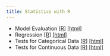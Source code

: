 ```yaml
---
title: Statistics with R
---
```


 * Model Evaluation [[R]](/demo/Statistics_with_R/Model_Evaluation.R) [[html]](/demo/Statistics_with_R/Model_Evaluation.html)
 * Regression [[R]](/demo/Statistics_with_R/Regression.R) [[html]](/demo/Statistics_with_R/Regression.html)
 * Tests for Categorical Data [[R]](/demo/Statistics_with_R/Tests_for_Categorical_Data.R) [[html]](/demo/Statistics_with_R/Tests_for_Categorical_Data.html)
 * Tests for Continuous Data [[R]](/demo/Statistics_with_R/Tests_for_Continuous_Data.R) [[html]](/demo/Statistics_with_R/Tests_for_Continuous_Data.html)
